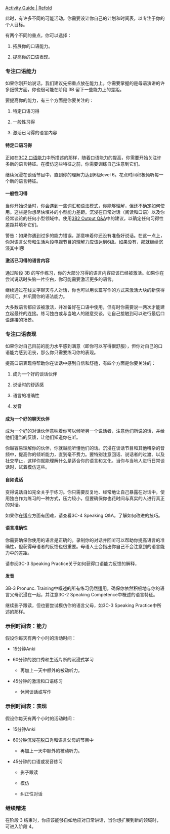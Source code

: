 [Activity Guide | Refold](https://refold.la/roadmap/stage-3/c/activity-guide)

此时，有许多不同的可能活动。你需要设计你自己的计划和时间表，以专注于你的个人目标。

有两个不同的重点，你可以选择：

1. 拓展你的口语能力。

2. 提高你的口语表现。

### 专注口语能力

如果你刚开始说话，我们建议先把重点放在能力上。你需要掌握的是母语演讲的许多细微方面，你也很可能在阶段 3B 留下一些能力上的差距。

要提高你的能力，有三个方面是你要关注的：

1. 特定口语习得

2. 一般性习得

3. 激活已习得的语言内容

#### 特定口语习得

正如在[3C2 口语能力]()中所描述的那样，随着口语能力的提高，你需要开始关注许多新的语言特征。在模仿这些特征之前，你需要训练自己注意到它们。

继续沉浸在谈话节目中，直到你的理解力达到6级level 6。花点时间积极倾听每一个新的语言特征。

#### 一般性习得

当你开始说话时，你会遇到一些词汇和语法模式，你能够理解，但还不确定如何使用。这些是你想尽快填补的小型能力差距。沉浸在日常对话（阅读和口语）以及你经常谈论的任何小型领域中。使用[3B2 Output Q&A]()中的建议，以确定任何习得性差距并填补它们。

警告：如果你遇到过多的能力错误，那意味着你还没有准备好说话。在这一点上，你对语言父母和生活片段电视节目的理解力应该达到6级。如果没有，那就继续沉浸其中吧!

#### 激活已习得的语言内容

通过阶段 3B 的写作练习，你的大部分习得的语言内容应该已经被激活。如果你在尝试说话时头脑一片空白，你可能需要激活更多的语言。

继续通过在线文字聊天与人对话，你也可以用长篇写作的方式来激活大块的新获得的词汇，并巩固你的语法能力。

大多数语言都应该被激活，并准备好在口语中使用，但有时你需要说一两次才能建立起最终的连接。练习独白或与当地人的随意交谈，让自己接触到可以进行最后口语连接的场景。

### 专注口语表现

如果你对自己目前的能力水平感到满意（即你可以写得很舒服），但你对自己的口语能力感到沮丧，那么你只需要练习你的表现。

提高口语表现将帮助你在谈话中感到自信和舒适，有四个方面是你要关注的：

1. 成为一个好的谈话伙伴

2. 说话时的舒适感

3. 语言的准确性

4. 发音

#### 成为一个好的聊天伙伴

成为一个好的对话伙伴意味着你可以倾听另一个说话者，注意他们所说的话，并给他们适当的反馈，让他们知道你在听。

你越容易理解你的伙伴，你就越能听懂他们的话。沉浸在谈话节目和其他嘈杂的音频中，提高你的倾听能力，直到毫不费力。要特别注意回话、说话者的过渡、以及社交举止，这样你就能理解什么是适合你的语言和文化。当你与当地人进行日常谈话时，试着模仿这些。

#### 自如说话

变得说话自如完全关乎于练习。你只需要反复地、经常地让自己暴露在对话中，使用独白作为练习的一种方式，压力较小，但要确保你也花时间与真实的人进行真正的对话。

如果你在适应方面有困难，请查看3C-4 Speaking Q&A，了解如何改进的技巧。

#### 语言准确性

你需要确保你使用的语言是正确的。录制你的对话并回听可以帮助你提高语言的准确性，但获得母语者的反馈也很重要。母语人士会指出你自己不会注意到的语言能力中的差距。

请参阅3C-3 Speaking Practice关于如何获得口语能力反馈的解释，

#### 发音

3B-3 Pronunc. Training中概述的所有练习仍然适用，确保你依然积极地与你的语言父母沉浸在一起，并注意3C-2 Speaking Competence中概述的语言特征。

继续影子跟读，但也要尝试模仿你的语言父母，如3C-3 Speaking Practice中所述的那样。

### 示例时间表：能力

假设你每天有两个小时的活动时间：

- 15分钟Anki

- 60分钟的脱口秀和生活片断的沉浸式学习

  - 再加上一天中额外的被动听力。

- 45分钟的激活和口语练习

  - 休闲谈话或写作

### 示例时间表：表现

假设你每天有两个小时的活动时间：

- 15分钟Anki

- 60分钟沉浸在脱口秀和语言父母的节目中

  - 再加上一天中额外的被动听力。

- 45分钟的口语或发音练习

  - 影子跟读

  - 模仿

  - 纠正性对话

### 继续精进

在阶段 3 结束时，你应该能够自如地应对日常讲话，当你想扩展到新的领域时，可进入阶段 4。